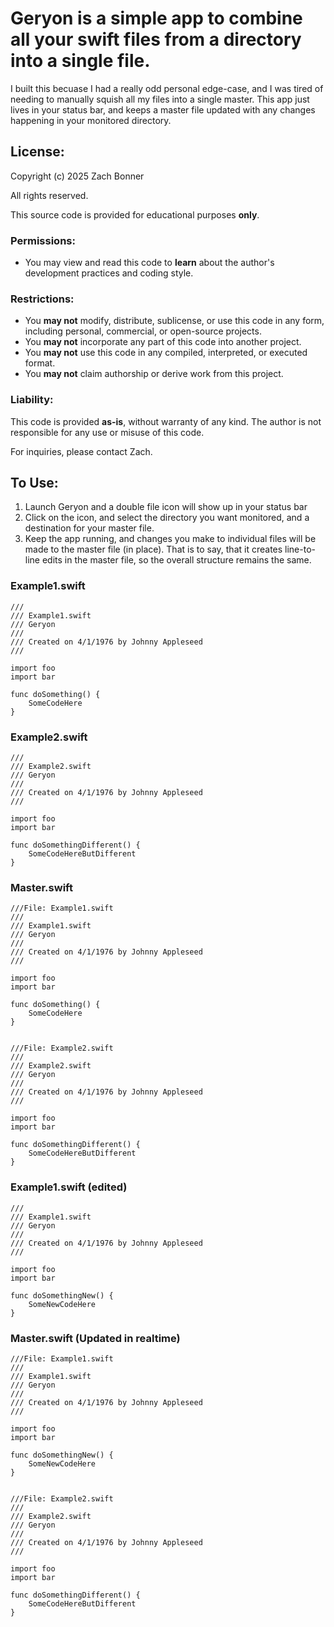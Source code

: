 # Geryon is a simple app to combine all your swift files from a directory into a single file. 

I built this becuase I had a really odd personal edge-case, and I was tired of needing to manually squish all my files into a single master. This app just lives in your status bar, and keeps a master file updated with any changes happening in your monitored directory.  

## License:
Copyright (c) 2025 Zach Bonner

All rights reserved.

This source code is provided for educational purposes **only**. 

### Permissions:
- You may view and read this code to **learn** about the author's development practices and coding style.

### Restrictions:
- You **may not** modify, distribute, sublicense, or use this code in any form, including personal, commercial, or open-source projects.
- You **may not** incorporate any part of this code into another project.
- You **may not** use this code in any compiled, interpreted, or executed format.
- You **may not** claim authorship or derive work from this project.

### Liability:
This code is provided **as-is**, without warranty of any kind. The author is not responsible for any use or misuse of this code.

For inquiries, please contact Zach. 


## To Use:
1. Launch Geryon and a double file icon will show up in your status bar
2. Click on the icon, and select the directory you want monitored, and a destination for your master file. 
3. Keep the app running, and changes you make to individual files will be made to the master file (in place). That is to say, that it creates line-to-line edits in the master file, so the overall structure remains the same. 

### Example1.swift
```
/// 
/// Example1.swift
/// Geryon
///
/// Created on 4/1/1976 by Johnny Appleseed
///

import foo
import bar

func doSomething() {
	SomeCodeHere
}

```
### Example2.swift
```
/// 
/// Example2.swift
/// Geryon
///
/// Created on 4/1/1976 by Johnny Appleseed
///

import foo
import bar

func doSomethingDifferent() {
	SomeCodeHereButDifferent
}

```

### Master.swift
```
///File: Example1.swift
/// 
/// Example1.swift
/// Geryon
///
/// Created on 4/1/1976 by Johnny Appleseed
///

import foo
import bar

func doSomething() {
	SomeCodeHere
}


///File: Example2.swift
///
/// Example2.swift
/// Geryon
///
/// Created on 4/1/1976 by Johnny Appleseed
///

import foo
import bar

func doSomethingDifferent() {
	SomeCodeHereButDifferent
}

```

### Example1.swift (edited)
```
/// 
/// Example1.swift
/// Geryon
///
/// Created on 4/1/1976 by Johnny Appleseed
///

import foo
import bar

func doSomethingNew() {
	SomeNewCodeHere
}

```
### Master.swift (Updated in realtime)
```
///File: Example1.swift
/// 
/// Example1.swift
/// Geryon
///
/// Created on 4/1/1976 by Johnny Appleseed
///

import foo
import bar

func doSomethingNew() {
	SomeNewCodeHere
}


///File: Example2.swift
///
/// Example2.swift
/// Geryon
///
/// Created on 4/1/1976 by Johnny Appleseed
///

import foo
import bar

func doSomethingDifferent() {
	SomeCodeHereButDifferent
}

```

